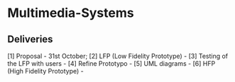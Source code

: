 # Multimedia-Systems

## Deliveries 
  [1] Proposal - 31st October;
  [2] LFP (Low Fidelity Prototype) - 
  [3] Testing of the LFP with users - 
  [4] Refine Prototypo - 
  [5] UML diagrams - 
  [6] HFP (High Fidelity Prototype) - 
